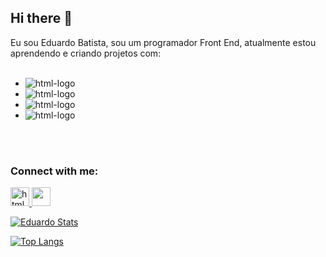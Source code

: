 ## Hi there 👋

Eu sou Eduardo Batista, sou um programador Front End, atualmente estou aprendendo e criando projetos com:
<br>
<br>
- <img src="https://img.shields.io/badge/HTML5-E34F26?style=for-the-badge&logo=html5&logoColor=white" alt="html-logo"/>
- <img src="https://img.shields.io/badge/CSS3-1572B6?style=for-the-badge&logo=css3&logoColor=white" alt="html-logo"/>
- <img src="https://img.shields.io/badge/JavaScript-F7DF1E?style=for-the-badge&logo=javascript&logoColor=black" alt="html-logo"/>
- <img src="https://img.shields.io/badge/React-20232A?style=for-the-badge&logo=react&logoColor=61DAFB" alt="html-logo"/>
<br>
<br>

### Connect with me:
<a href="https://www.instagram.com/eduardo.b6"/>
<img width="30px" src="https://cdn.svgporn.com/logos/instagram-icon.svg" alt="html-logo"/>
</a>
<a href="https://www.linkedin.com/in/eduardo-batista-73bb17237"/>
<img width="30px" src="https://cdn.svgporn.com/logos/linkedin-icon.svg"/>


[![Eduardo Stats](https://github-readme-stats.vercel.app/api?username=eduardobs1)](https://github.com/anuraghazra/github-readme-stats)

[![Top Langs](https://github-readme-stats.vercel.app/api/top-langs/?username=eduardobs1)](https://github.com/anuraghazra/github-readme-stats)
